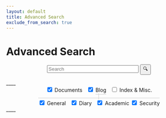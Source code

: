 ```yaml
---
layout: default
title: Advanced Search
exclude_from_search: true
---
```


# Advanced Search

<!-- Powered by <a href="/blog/2016/01/04/how-to-make-lunrjs-jekyll-work-together/">lunr.js</a>. -->

<form action="get" id="site_search">
<center>
  <input type="text" id="search_box" size="28" placeholder="Search">
  <input type="submit" value="🔍">
</center>
</form>
____

<center>
<div style="display:inline; ">
<input type="checkbox" id="documents_check" name="c1" checked />
<label for="documents_check"><span></span>Documents</label> &nbsp;
<input type="checkbox" id="blog_check" name="c2" onclick='checkboxClick(this);' checked />
<label for="blog_check" style="padding-bottom:3px;border:medium none black;border-bottom: thin solid #CCCCCC;"><span></span>Blog</label> &nbsp;
<input type="checkbox" id="misc_check" name="c3"  />
<label for="misc_check"><span></span>Index & Misc.</label>
</div>
<br/>
<span style="color:#CCCCCC;">&nbsp;│&nbsp;</span>
<br/>
<div id="blog_categories" style="display:inline; padding-top:5px;border:medium none black;border-top: thin solid #CCCCCC;">
<input type="checkbox" id="general_blog_check" name="c4" checked />
<label for="general_blog_check"><span></span>General</label> &nbsp; 
<input type="checkbox" id="diary_blog_check" name="c5" checked />
<label for="diary_blog_check"><span></span>Diary</label> &nbsp; 
<input type="checkbox" id="academic_blog_check" name="c6" checked/>
<label for="academic_blog_check"><span></span>Academic</label>
<input type="checkbox" id="security_blog_check" name="c7" checked/>
<label for="security_blog_check"><span></span>Security</label>
</div>
</center>
____

<ul id="search_results"></ul>

<script src="/assets/js/lunr.min.js"></script>
<!--<script src="https://ajax.googleapis.com/ajax/libs/jquery/1.11.3/jquery.min.js"></script> -->
<script src="/assets/js/search.js"></script>
